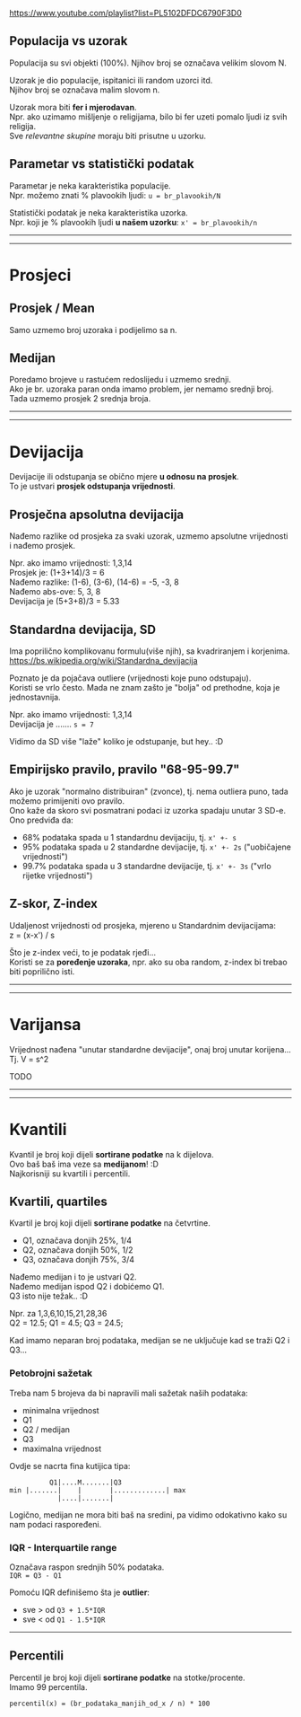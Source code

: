 
https://www.youtube.com/playlist?list=PL5102DFDC6790F3D0

## Populacija vs uzorak
Populacija su svi objekti (100%).
Njihov broj se označava velikim slovom N.
  
Uzorak je dio populacije, ispitanici ili random uzorci itd.  
Njihov broj se označava malim slovom n.  

Uzorak mora biti **fer i mjerodavan**.  
Npr. ako uzimamo mišljenje o religijama, bilo bi fer uzeti pomalo ljudi iz svih religija.  
Sve *relevantne skupine* moraju biti prisutne u uzorku.

## Parametar vs statistički podatak
Parametar je neka karakteristika populacije.  
Npr. možemo znati % plavookih ljudi: `u = br_plavookih/N`  

Statistički podatak je neka karakteristika uzorka.  
Npr. koji je % plavookih ljudi **u našem uzorku**: `x' = br_plavookih/n`  


---
---
# Prosjeci

## Prosjek / Mean
Samo uzmemo broj uzoraka i podijelimo sa n.

## Medijan
Poredamo brojeve u rastućem redoslijedu i uzmemo srednji.  
Ako je br. uzoraka paran onda imamo problem, jer nemamo srednji broj. Tada uzmemo prosjek 2 srednja broja.


---
---
# Devijacija
Devijacije ili odstupanja se obično mjere **u odnosu na prosjek**.  
To je ustvari **prosjek odstupanja vrijednosti**.

## Prosječna apsolutna devijacija
Nađemo razlike od prosjeka za svaki uzorak, uzmemo apsolutne vrijednosti i nađemo prosjek.

Npr. ako imamo vrijednosti: 1,3,14  
Prosjek je: (1+3+14)/3 = 6  
Nađemo razlike: (1-6), (3-6), (14-6) = -5, -3, 8  
Nađemo abs-ove: 5, 3, 8  
Devijacija je (5+3+8)/3 = 5.33  


## Standardna devijacija, SD
Ima poprilično komplikovanu formulu(više njih), sa kvadriranjem i korjenima.  
https://bs.wikipedia.org/wiki/Standardna_devijacija

Poznato je da pojačava outliere (vrijednosti koje puno odstupaju).  
Koristi se vrlo često. Mada ne znam zašto je "bolja" od prethodne, koja je jednostavnija.

Npr. ako imamo vrijednosti: 1,3,14  
Devijacija je ....... `s = 7`

Vidimo da SD više "laže" koliko je odstupanje, but hey.. :D


## Empirijsko pravilo, pravilo "68-95-99.7"

Ako je uzorak "normalno distribuiran" (zvonce), 
tj. nema outliera puno, tada možemo primijeniti ovo pravilo.  
Ono kaže da skoro svi posmatrani podaci iz uzorka spadaju unutar 3 SD-e.  
Ono predviđa da:
- 68% podataka spada u 1 standardnu devijaciju, tj. `x' +- s`
- 95% podataka spada u 2 standardne devijacije, tj. `x' +- 2s` ("uobičajene vrijednosti")
- 99.7% podataka spada u 3 standardne devijacije, tj. `x' +- 3s`  ("vrlo rijetke vrijednosti")

## Z-skor, Z-index
Udaljenost vrijednosti od prosjeka, mjereno u Standardnim devijacijama:  
z = (x-x') / s

Što je z-index veći, to je podatak rjeđi...  
Koristi se za **poređenje uzoraka**, npr. ako su oba random, z-index bi trebao biti poprilično isti.

---
---
# Varijansa
Vrijednost nađena "unutar standardne devijacije", onaj broj unutar korijena...  
Tj. V = s^2

TODO

---
---
# Kvantili
Kvantil je broj koji dijeli **sortirane podatke** na k dijelova.  
Ovo baš baš ima veze sa **medijanom**! :D  
Najkorisniji su kvartili i percentili.

## Kvartili, quartiles

Kvartil je broj koji dijeli **sortirane podatke** na četvrtine.

- Q1, označava donjih 25%, 1/4
- Q2, označava donjih 50%, 1/2
- Q3, označava donjih 75%, 3/4

Nađemo medijan i to je ustvari Q2.  
Nađemo medijan ispod Q2 i dobićemo Q1.  
Q3 isto nije težak.. :D

Npr. za 1,3,6,10,15,21,28,36  
Q2 = 12.5; Q1 = 4.5; Q3 = 24.5; 

Kad imamo neparan broj podataka, medijan se ne uključuje kad se traži Q2 i Q3...


### Petobrojni sažetak
Treba nam 5 brojeva da bi napravili mali sažetak naših podataka:
- minimalna vrijednost
- Q1
- Q2 / medijan
- Q3
- maximalna vrijednost

Ovdje se nacrta fina kutijica tipa:

```
          Q1|....M.......|Q3
min |.......|    |       |.............| max
            |....|.......|
```

Logično, medijan ne mora biti baš na sredini, pa vidimo odokativno kako su nam podaci raspoređeni.


### IQR - Interquartile range
Označava raspon srednjih 50% podataka.  
`IQR = Q3 - Q1`

Pomoću IQR definišemo šta je **outlier**:
- sve > od `Q3 + 1.5*IQR`
- sve < od `Q1 - 1.5*IQR`

---
## Percentili
Percentil je broj koji dijeli **sortirane podatke** na stotke/procente.  
Imamo 99 percentila.

`percentil(x) = (br_podataka_manjih_od_x / n) * 100`
























